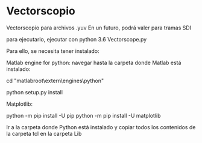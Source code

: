 # Vectorscopio

Vectorscopio para archivos .yuv
En un futuro, podrá valer para tramas SDI

para ejecutarlo, ejecutar con python 3.6 Vectorscope.py

Para ello, se necesita tener instalado:

Matlab engine for python: navegar hasta la carpeta donde Matlab está instalado:

cd "matlabroot\extern\engines\python"

python setup.py install

Matplotlib:

python -m pip install -U pip
python -m pip install -U matplotlib

Ir a la carpeta donde Python está instalado y copiar todos los contenidos de la carpeta tcl
en la carpeta Lib
